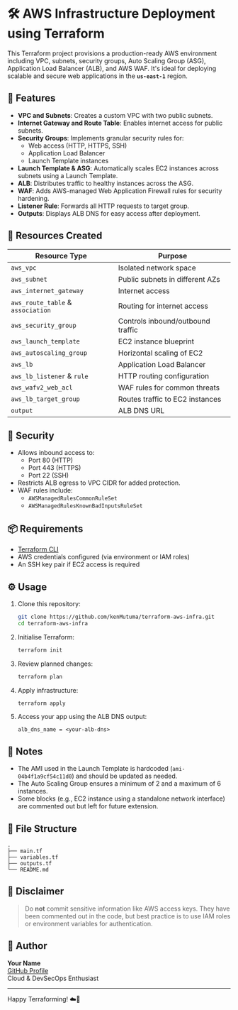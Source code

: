 # 🛠️ AWS Infrastructure Deployment using Terraform

This Terraform project provisions a production-ready AWS environment including VPC, subnets, security groups, Auto Scaling Group (ASG), Application Load Balancer (ALB), and AWS WAF. It's ideal for deploying scalable and secure web applications in the **`us-east-1`** region.

## 🚀 Features

- **VPC and Subnets**: Creates a custom VPC with two public subnets.
- **Internet Gateway and Route Table**: Enables internet access for public subnets.
- **Security Groups**: Implements granular security rules for:
  - Web access (HTTP, HTTPS, SSH)
  - Application Load Balancer
  - Launch Template instances
- **Launch Template & ASG**: Automatically scales EC2 instances across subnets using a Launch Template.
- **ALB**: Distributes traffic to healthy instances across the ASG.
- **WAF**: Adds AWS-managed Web Application Firewall rules for security hardening.
- **Listener Rule**: Forwards all HTTP requests to target group.
- **Outputs**: Displays ALB DNS for easy access after deployment.

## 🧱 Resources Created

| Resource Type | Purpose |
|---------------|---------|
| `aws_vpc` | Isolated network space |
| `aws_subnet` | Public subnets in different AZs |
| `aws_internet_gateway` | Internet access |
| `aws_route_table` & `association` | Routing for internet access |
| `aws_security_group` | Controls inbound/outbound traffic |
| `aws_launch_template` | EC2 instance blueprint |
| `aws_autoscaling_group` | Horizontal scaling of EC2 |
| `aws_lb` | Application Load Balancer |
| `aws_lb_listener` & `rule` | HTTP routing configuration |
| `aws_wafv2_web_acl` | WAF rules for common threats |
| `aws_lb_target_group` | Routes traffic to EC2 instances |
| `output` | ALB DNS URL |

## 🔐 Security

- Allows inbound access to:
  - Port 80 (HTTP)
  - Port 443 (HTTPS)
  - Port 22 (SSH)
- Restricts ALB egress to VPC CIDR for added protection.
- WAF rules include:
  - `AWSManagedRulesCommonRuleSet`
  - `AWSManagedRulesKnownBadInputsRuleSet`

## 📦 Requirements

- [Terraform CLI](https://developer.hashicorp.com/terraform/downloads)
- AWS credentials configured (via environment or IAM roles)
- An SSH key pair if EC2 access is required

## ⚙️ Usage

1. Clone this repository:
   ```bash
   git clone https://github.com/kenMutuma/terraform-aws-infra.git
   cd terraform-aws-infra
   ```

2. Initialise Terraform:
   ```bash
   terraform init
   ```

3. Review planned changes:
   ```bash
   terraform plan
   ```

4. Apply infrastructure:
   ```bash
   terraform apply
   ```

5. Access your app using the ALB DNS output:
   ```
   alb_dns_name = <your-alb-dns>
   ```

## 📝 Notes

- The AMI used in the Launch Template is hardcoded (`ami-04b4f1a9cf54c11d0`) and should be updated as needed.
- The Auto Scaling Group ensures a minimum of 2 and a maximum of 6 instances.
- Some blocks (e.g., EC2 instance using a standalone network interface) are commented out but left for future extension.

## 📂 File Structure

```
.
├── main.tf
├── variables.tf
├── outputs.tf
└── README.md
```

## 🧼 Disclaimer

> Do **not** commit sensitive information like AWS access keys. They have been commented out in the code, but best practice is to use IAM roles or environment variables for authentication.

## 🧠 Author

**Your Name**  
[GitHub Profile](https://github.com/kenMutuma)  
Cloud & DevSecOps Enthusiast

---

Happy Terraforming! ☁️🚀
